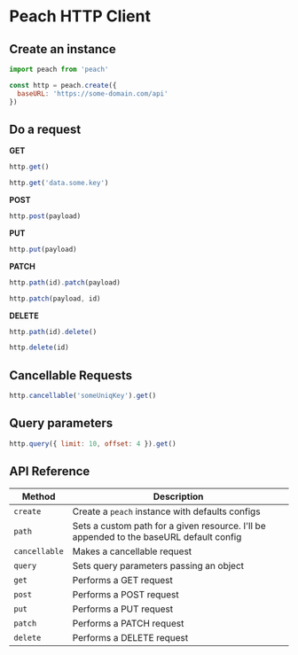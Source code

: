 # Peach HTTP Client

## Create an instance

```javascript
import peach from 'peach'

const http = peach.create({
  baseURL: 'https://some-domain.com/api'
})
```

## Do a request

**GET**

```javascript
http.get()

http.get('data.some.key')
```

**POST**

```javascript
http.post(payload)
```

**PUT**

```javascript
http.put(payload)
```

**PATCH**

```javascript
http.path(id).patch(payload)

http.patch(payload, id)
```

**DELETE**

```javascript
http.path(id).delete()

http.delete(id)
```

## Cancellable Requests

```javascript
http.cancellable('someUniqKey').get()
```

## Query parameters

```javascript
http.query({ limit: 10, offset: 4 }).get()
```

## API Reference

| Method        | Description                                                                             |
| ------------- | --------------------------------------------------------------------------------------- |
| `create`      | Create a `peach` instance with defaults configs                                         |
| `path`        | Sets a custom path for a given resource. I'll be appended to the baseURL default config |
| `cancellable` | Makes a cancellable request                                                             |
| `query`       | Sets query parameters passing an object                                                 |
| `get`         | Performs a GET request                                                                  |
| `post`        | Performs a POST request                                                                 |
| `put`         | Performs a PUT request                                                                  |
| `patch`       | Performs a PATCH request                                                                |
| `delete`      | Performs a DELETE request                                                               |
